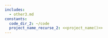 ```yaml
---
includes:
  - other3.md
constants:
  code_dir_2: ~/code
  project_name_recurse_2: <<project_name()>>
---
```

